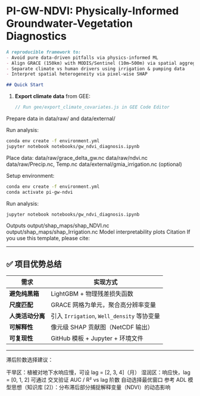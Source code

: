 # PI-GW-NDVI: Physically-Informed Groundwater-Vegetation Diagnostics

```markdown
A reproducible framework to:
- Avoid pure data-driven pitfalls via physics-informed ML
- Align GRACE (150km) with MODIS/Sentinel (10m–500m) via spatial aggregation
- Separate climate vs human drivers using irrigation & pumping data
- Interpret spatial heterogeneity via pixel-wise SHAP

## Quick Start
```
1. **Export climate data** from GEE:
   ```js
   // Run gee/export_climate_covariates.js in GEE Code Editor


Prepare data in data/raw/ and data/external/

Run analysis:

```bash
conda env create -f environment.yml
jupyter notebook notebooks/gw_ndvi_diagnosis.ipynb
```

Place data:
data/raw/grace_delta_gw.nc
data/raw/ndvi.nc
data/raw/Precip.nc, Temp.nc
data/external/gmia_irrigation.nc (optional)

Setup environment:
```bash
conda env create -f environment.yml
conda activate pi-gw-ndvi
```

Run analysis:
```bash
jupyter notebook notebooks/gw_ndvi_diagnosis.ipynb
```

Outputs
output/shap_maps/shap_NDVI.nc
output/shap_maps/shap_Irrigation.nc
Model interpretability plots
Citation
If you use this template, please cite:



---

## ✅ 项目优势总结

| 需求 | 实现方式 |
|------|--------|
| **避免纯黑箱** | LightGBM + 物理残差损失函数 |
| **尺度匹配** | GRACE 网格为单元，聚合高分辨率变量 |
| **人类活动分离** | 引入 `Irrigation`, `Well_density` 等协变量 |
| **可解释性** | 像元级 SHAP 贡献图（NetCDF 输出） |
| **可复现性** | GitHub 模板 + Jupyter + 环境文件 |

---

滞后阶数选择建议：

干旱区：植被对地下水响应慢，可设 lag = [2, 3, 4]（月）
湿润区：响应快，lag = [0, 1, 2]
可通过 交叉验证 AUC / R² vs lag 阶数 自动选择最优窗口
参考 ADL 模型思想（知识库 [2]）：分布滞后部分捕捉解释变量（NDVI）的动态影响

